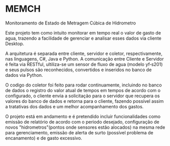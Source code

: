 # MEMCH
Monitoramento de Estado de Metragem Cúbica de Hidrometro

Este projeto tem como intuito monitorar em tempo real o valor de gasto de agua, trazendo a facilidade de gerenciar e analisar esses dados via cliente Desktop.

A arquitetura é separada entre cliente, servidor e coletor, respectivamente, nas linguagens, C#, Java e Python. A comunicação entre Cliente e Servidor é feita via RESTful, ultiliza-se um sensor de fluxo de agua (modelo yf‑s201) e seus pulsos são reconhecidos, convertidos e inseridos no banco de dados via Python.

O codigo do coletor foi feito para rodar continuamente, incluindo no banco de dados o registro do valor atual de tempos em tempos de acordo com o configurado, o cliente envia a solicitação para o servidor que recupera os valores do banco de dados e retorna para o cliente, fazendo possível assim a tratativas dos dados e um melhor acompanhamento dos gastos.

O projeto está em andamento e é pretendido incluir funcionalidades como emissão de relatório de acordo com o periodo desejado, configuração de novos "hidrometros"(pontos onde sensores estão alocados) na mesma rede para gerenciamento, emissão de alerta de surto (possível problema de encanamento) e de gasto excessivo.
